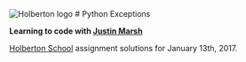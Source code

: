 <img src="https://www.holbertonschool.com/assets/holberton-logo-1cc451260ca3cd297def53f2250a9794810667c7ca7b5fa5879a569a457bf16f.png" alt="Holberton logo">
# Python Exceptions

**Learning to code with [Justin Marsh](https://twitter.com/dogonthecircuit)**

[Holberton School](https://www.holbertonschool.com) assignment solutions for January 13th, 2017.

